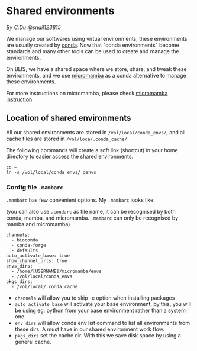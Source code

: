 # Shared environments

*By C.Du [@snail123815](https://github.com/snail123815)*

We manage our softwares using virtual environments, these environments are usually created by [conda](https://docs.conda.io/en/latest/). Now that "conda environments" become standards and many other tools can be used to create and manage the environments.

On BLIS, we have a shared space where we store, share, and tweak these environments, and we use [micromamba](https://mamba.readthedocs.io/en/latest/user_guide/micromamba.html) as a conda alternative to manage these environments.

For more instructions on micromamba, please check [micromamba instruction](../basic_tools/micromamba.md#blis-users).

## Location of shared environments

All our shared environments are stored in `/vol/local/conda_envs/`, and all cache files are stored in `/vol/loca/.conda_cache/`

The following commands will create a soft link (shortcut) in your home directory to easier access the shared environments.

```shell
cd ~
ln -s /vol/local/conda_envs/ genvs
```

### Config file `.mambarc`

`.mambarc` has few convenient options. My `.mambarc` looks like:

(you can also use `.condarc` as file name, it can be recognised by both conda, mamba, and micromamba. `.mambarc` can only be recognised by mamba and micromamba)

```
channels:
  - bioconda
  - conda-forge
  - defaults
auto_activate_base: true
show_channel_urls: true
envs_dirs:
  - /home/[USERNAME]/micromamba/envs
  - /vol/local/conda_envs
pkgs_dirs:
  - /vol/local/.conda_cache
```
 
- `channels` will allow you to skip -c option when installing packages
- `auto_activate_base` will activate your base environment, by this, you will be using eg. python from your base environment rather than a system one.
- `env_dirs` will allow conda env list command to list all environments from these dirs. A must have in our shared environment work flow.
- `pkgs_dirs` set the cache dir. With this we save disk space by using a general cache.

